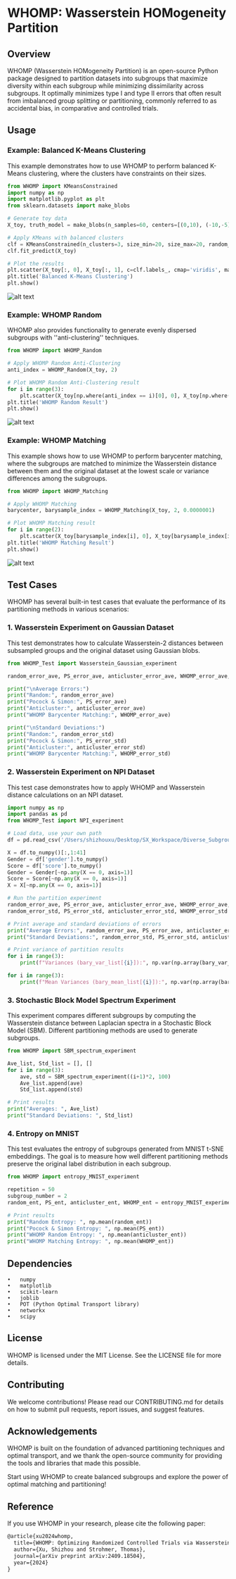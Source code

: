 # WHOMP: Wasserstein HOMogeneity Partition

## Overview

WHOMP (Wasserstein HOMogeneity Partition) is an open-source Python package designed to partition datasets into subgroups that maximize diversity within each subgroup while minimizing dissimilarity across subgroups. It optimally minimizes type I and type II errors that often result from imbalanced group splitting or partitioning, commonly referred to as accidental bias, in comparative and controlled trials.

## Usage

### Example: Balanced K-Means Clustering

This example demonstrates how to use WHOMP to perform balanced K-Means clustering, where the clusters have constraints on their sizes.

```python
from WHOMP import KMeansConstrained
import numpy as np
import matplotlib.pyplot as plt
from sklearn.datasets import make_blobs

# Generate toy data
X_toy, truth_model = make_blobs(n_samples=60, centers=[(0,10), (-10,-5), (10,-5)], cluster_std=[3, 3, 3])

# Apply KMeans with balanced clusters
clf = KMeansConstrained(n_clusters=3, size_min=20, size_max=20, random_state=0)
clf.fit_predict(X_toy)

# Plot the results
plt.scatter(X_toy[:, 0], X_toy[:, 1], c=clf.labels_, cmap='viridis', marker='o')
plt.title('Balanced K-Means Clustering')
plt.show()
```

![alt text](https://github.com/xushizhou/WHOMP/blob/main/images/Constrained_Kmeans.png)

### Example: WHOMP Random

WHOMP also provides functionality to generate evenly dispersed subgroups with ''anti-clustering'' techniques.

```python
from WHOMP import WHOMP_Random

# Apply WHOMP Random Anti-Clustering
anti_index = WHOMP_Random(X_toy, 2)

# Plot WHOMP Random Anti-Clustering result
for i in range(3):
    plt.scatter(X_toy[np.where(anti_index == i)[0], 0], X_toy[np.where(anti_index == i)[0], 1])
plt.title('WHOMP Random Result')
plt.show()
```

![alt text](https://github.com/xushizhou/WHOMP/blob/main/images/WHOMP_Random.png)


### Example: WHOMP Matching

This example shows how to use WHOMP to perform barycenter matching, where the subgroups are matched to minimize the Wasserstein distance between them and the original dataset at the lowest scale or variance differences among the subgroups.

```python
from WHOMP import WHOMP_Matching

# Apply WHOMP Matching
barycenter, barysample_index = WHOMP_Matching(X_toy, 2, 0.0000001)

# Plot WHOMP Matching result
for i in range(2):
    plt.scatter(X_toy[barysample_index[i], 0], X_toy[barysample_index[i], 1])
plt.title('WHOMP Matching Result')
plt.show()
```

![alt text](https://github.com/xushizhou/WHOMP/blob/main/images/WHOMP_Matching.png)


## Test Cases

WHOMP has several built-in test cases that evaluate the performance of its partitioning methods in various scenarios:

### 1. Wasserstein Experiment on Gaussian Dataset

This test demonstrates how to calculate Wasserstein-2 distances between subsampled groups and the original dataset using Gaussian blobs.

```python
from WHOMP_Test import Wasserstein_Gaussian_experiment

random_error_ave, PS_error_ave, anticluster_error_ave, WHOMP_error_ave, random_error_std, PS_error_std, anticluster_error_std, WHOMP_error_std = Wasserstein_Gaussian_experiment()

print("\nAverage Errors:")
print("Random:", random_error_ave)
print("Pocock & Simon:", PS_error_ave)
print("Anticluster:", anticluster_error_ave)
print("WHOMP Barycenter Matching:", WHOMP_error_ave)

print("\nStandard Deviations:")
print("Random:", random_error_std)
print("Pocock & Simon:", PS_error_std)
print("Anticluster:", anticluster_error_std)
print("WHOMP Barycenter Matching:", WHOMP_error_std)
```

### 2. Wasserstein Experiment on NPI Dataset

This test case demonstrates how to apply WHOMP and Wasserstein distance calculations on an NPI dataset.

```python
import numpy as np 
import pandas as pd
from WHOMP_Test import NPI_experiment

# Load data, use your own path
df = pd.read_csv('/Users/shizhouxu/Desktop/SX_Workspace/Diverse_Subgroups/NPI/NPI_dataset/data.csv')

X = df.to_numpy()[:,1:41]
Gender = df['gender'].to_numpy()
Score = df['score'].to_numpy()
Gender = Gender[~np.any(X == 0, axis=1)]
Score = Score[~np.any(X == 0, axis=1)]
X = X[~np.any(X == 0, axis=1)]

# Run the partition experiment
random_error_ave, PS_error_ave, anticluster_error_ave, WHOMP_error_ave, \
random_error_std, PS_error_std, anticluster_error_std, WHOMP_error_std = NPI_experiment(X, range(2, 7, 2), 500)

# Print average and standard deviations of errors
print("Average Errors:", random_error_ave, PS_error_ave, anticluster_error_ave, WHOMP_error_ave)
print("Standard Deviations:", random_error_std, PS_error_std, anticluster_error_std, WHOMP_error_std)

# Print variance of partition results
for i in range(3):
    print(f"Variances (bary_var_list[{i}]):", np.var(np.array(bary_var_list[i])), np.var(np.array(anti_var_list[i])), np.var(np.array(PS_var_list[i])), np.var(np.array(random_var_list[i])))

for i in range(3):
    print(f"Mean Variances (bary_mean_list[{i}]):", np.var(np.array(bary_mean_list[i])), np.var(np.array(anti_mean_list[i])), np.var(np.array(PS_mean_list[i])), np.var(np.array(random_mean_list[i])))
```

### 3. Stochastic Block Model Spectrum Experiment

This experiment compares different subgroups by computing the Wasserstein distance between Laplacian spectra in a Stochastic Block Model (SBM). Different partitioning methods are used to generate subgroups.

```python
from WHOMP import SBM_spectrum_experiment

Ave_list, Std_list = [], []
for i in range(3):
    ave, std = SBM_spectrum_experiment((i+1)*2, 100)
    Ave_list.append(ave)
    Std_list.append(std)

# Print results
print("Averages: ", Ave_list)
print("Standard Deviations: ", Std_list)
```

### 4. Entropy on MNIST

This test evaluates the entropy of subgroups generated from MNIST t-SNE embeddings. The goal is to measure how well different partitioning methods preserve the original label distribution in each subgroup.

```python
from WHOMP import entropy_MNIST_experiment

repetition = 50
subgroup_number = 2
random_ent, PS_ent, anticluster_ent, WHOMP_ent = entropy_MNIST_experiment(tsne, subgroup_number, repetition)

# Print results
print("Random Entropy: ", np.mean(random_ent))
print("Pocock & Simon Entropy: ", np.mean(PS_ent))
print("WHOMP Random Entropy: ", np.mean(anticluster_ent))
print("WHOMP Matching Entropy: ", np.mean(WHOMP_ent))
```

## Dependencies

	•	numpy
	•	matplotlib
	•	scikit-learn
	•	joblib
	•	POT (Python Optimal Transport library)
	•	networkx
	•	scipy

## License

WHOMP is licensed under the MIT License. See the LICENSE file for more details.

## Contributing

We welcome contributions! Please read our CONTRIBUTING.md for details on how to submit pull requests, report issues, and suggest features.

## Acknowledgements

WHOMP is built on the foundation of advanced partitioning techniques and optimal transport, and we thank the open-source community for providing the tools and libraries that made this possible.

Start using WHOMP to create balanced subgroups and explore the power of optimal matching and partitioning!

## Reference

If you use WHOMP in your research, please cite the following paper:

```latex
@article{xu2024whomp,
  title={WHOMP: Optimizing Randomized Controlled Trials via Wasserstein Homogeneity},
  author={Xu, Shizhou and Strohmer, Thomas},
  journal={arXiv preprint arXiv:2409.18504},
  year={2024}
}
```
